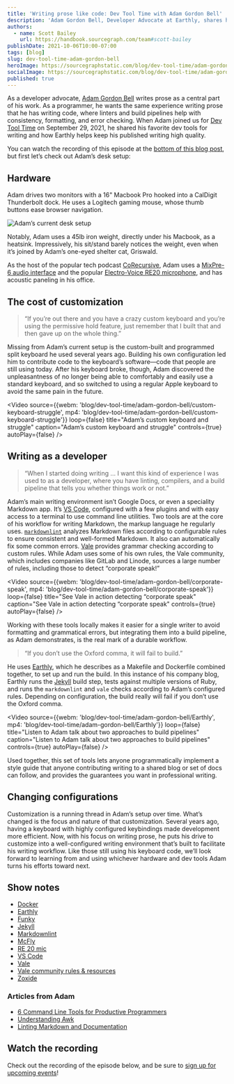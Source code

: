 ```yaml
---
title: 'Writing prose like code: Dev Tool Time with Adam Gordon Bell'
description: 'Adam Gordon Bell, Developer Advocate at Earthly, shares how he leverages dev tools to write consistent, high-quality technical prose.'
authors:
  - name: Scott Bailey
    url: https://handbook.sourcegraph.com/team#scott-bailey
publishDate: 2021-10-06T10:00-07:00
tags: [blog]
slug: dev-tool-time-adam-gordon-bell
heroImage: https://sourcegraphstatic.com/blog/dev-tool-time/adam-gordon-bell/linkedin.jpg
socialImage: https://sourcegraphstatic.com/blog/dev-tool-time/adam-gordon-bell/linkedin.jpg
published: true
---
```


As a developer advocate, [Adam Gordon Bell](https://twitter.com/adamgordonbell) writes prose as a central part of his work. As a programmer, he wants the same experience writing prose that he has writing code, where linters and build pipelines help with consistency, formatting, and error checking. When Adam joined us for [Dev Tool Time](https://info.sourcegraph.com/dev-tool-time) on September 29, 2021, he shared his favorite dev tools for writing and how Earthly helps keep his published writing high quality.

You can watch the recording of this episode at the [bottom of this blog post](#Watch-the-recording), but first let’s check out Adam’s desk setup:

## Hardware

Adam drives two monitors with a 16" Macbook Pro hooked into a CalDigit Thunderbolt dock. He uses a Logitech gaming mouse, whose thumb buttons ease browser navigation.

![Adam’s current desk setup](https://sourcegraphstatic.com/blog/dev-tool-time/adam-gordon-bell/current-computer.jpeg)

Notably, Adam uses a 45lb iron weight, directly under his Macbook, as a heatsink. Impressively, his sit/stand barely notices the weight, even when it’s joined by Adam’s one-eyed shelter cat, Griswald.

As the host of the popular tech podcast [CoRecursive](https://corecursive.com/), Adam uses a [MixPre-6 audio interface](https://www.sounddevices.com/product/mixpre-6-ii/) and the popular [Electro-Voice RE20 microphone](https://products.electrovoice.com/na/en/re20), and has acoustic paneling in his office.

## The cost of customization

> “If you’re out there and you have a crazy custom keyboard and you’re using the permissive hold feature, just remember that I built that and then gave up on the whole thing.”

Missing from Adam’s current setup is the custom-built and programmed split keyboard he used several years ago. Building his own configuration led him to contribute code to the keyboard’s software—code that people are still using today. After his keyboard broke, though, Adam discovered the unpleasantness of no longer being able to comfortably and easily use a standard keyboard, and so switched to using a regular Apple keyboard to avoid the same pain in the future.

<Video 
  source={{webm: 'blog/dev-tool-time/adam-gordon-bell/custom-keyboard-struggle', mp4: 'blog/dev-tool-time/adam-gordon-bell/custom-keyboard-struggle'}} 
  loop={false}
  title="Adam’s custom keyboard and struggle" 
  caption="Adam’s custom keyboard and struggle"
  controls={true}
  autoPlay={false}
/>

## Writing as a developer

> “When I started doing writing ... I want this kind of experience I was used to as a developer, where you have linting, compilers, and a build pipeline that tells you whether things work or not.”

Adam’s main writing environment isn’t Google Docs, or even a speciality Markdown app. It’s [VS Code](https://code.visualstudio.com/), configured with a few plugins and with easy access to a terminal to use command line utilities. Two tools are at the core of his workflow for writing Markdown, the markup language he regularly uses. [`markdownlint`](https://github.com/DavidAnson/markdownlint) analyzes Markdown files according to configurable rules to ensure consistent and well-formed Markdown. It also can automatically fix some common errors. [Vale](https://github.com/errata-ai/vale) provides grammar checking according to custom rules. While Adam uses some of his own rules, the Vale community, which includes companies like GitLab and Linode, sources a large number of rules, including those to detect “corporate speak!”

<Video 
  source={{webm: 'blog/dev-tool-time/adam-gordon-bell/corporate-speak', mp4: 'blog/dev-tool-time/adam-gordon-bell/corporate-speak'}} 
  loop={false}
  title="See Vale in action detecting “corporate speak" 
  caption="See Vale in action detecting “corporate speak"
  controls={true}
  autoPlay={false}
/>

Working with these tools locally makes it easier for a single writer to avoid formatting and grammatical errors, but integrating them into a build pipeline, as Adam demonstrates, is the real mark of a durable workflow.

> “If you don’t use the Oxford comma, it will fail to build.”

He uses [Earthly](https://earthly.dev/), which he describes as a Makefile and Dockerfile combined together, to set up and run the build. In this instance of his company blog, Earthly runs the [Jekyll](http://jekyllrb.com/) build step, tests against multiple versions of Ruby, and runs the `markdownlint` and `vale` checks according to Adam’s configured rules. Depending on configuration, the build really will fail if you don’t use the Oxford comma.

<Video 
  source={{webm: 'blog/dev-tool-time/adam-gordon-bell/Earthly', mp4: 'blog/dev-tool-time/adam-gordon-bell/Earthly'}} 
  loop={false}
  title="Listen to Adam talk about two approaches to build pipelines" 
  caption="Listen to Adam talk about two approaches to build pipelines"
  controls={true}
  autoPlay={false}
/>

Used together, this set of tools lets anyone programmatically implement a style guide that anyone contributing writing to a shared blog or set of docs can follow, and provides the guarantees you want in professional writing.

## Changing configurations

Customization is a running thread in Adam’s setup over time. What’s changed is the focus and nature of that customization. Several years ago, having a keyboard with highly configured keybindings made development more efficient. Now, with his focus on writing prose, he puts his drive to customize into a well-configured writing environment that’s built to facilitate his writing workflow. Like those still using his keyboard code, we’ll look forward to learning from and using whichever hardware and dev tools Adam turns his efforts toward next.

## Show notes

- [Docker](https://www.docker.com/)
- [Earthly](https://earthly.dev/)
- [Funky](https://github.com/bbugyi200/funky)
- [Jekyll](http://jekyllrb.com/)
- [Markdownlint](https://github.com/DavidAnson/markdownlint)
- [McFly](https://github.com/cantino/mcfly)
- [RE 20 mic](https://products.electrovoice.com/na/en/re20)
- [VS Code](https://code.visualstudio.com/)
- [Vale](https://github.com/errata-ai/vale)
- [Vale community rules & resources](https://docs.errata.ai/community)
- [Zoxide](https://github.com/ajeetdsouza/zoxide)

### Articles from Adam

- [6 Command Line Tools for Productive Programmers](https://earthly.dev/blog/command-line-tools/)
- [Understanding Awk](https://earthly.dev/blog/awk-examples/)
- [Linting Markdown and Documentation](https://earthly.dev/blog/markdown-lint/)

## Watch the recording

Check out the recording of the episode below, and be sure to [sign up for upcoming events](https://info.sourcegraph.com/dev-tool-time)!

<YouTube 
  title="Dev Tool Time with Adam Gordon Bell"
  id="oPaPhFX7SeM"
/>

